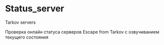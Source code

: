 # Status_server
Tarkov servers

Проверка онлайн статуса серверов Escape from Tarkov с озвучиванием текущего состояния 
